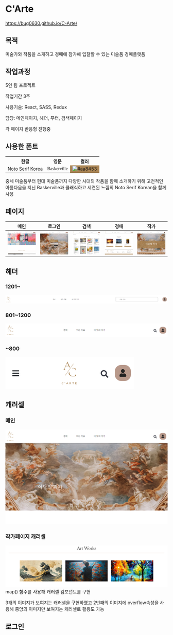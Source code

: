 # C'Arte

https://bug0630.github.io/C-Arte/
## 목적

미술가와 작품을 소개하고 경매에 참가해 입찰할 수 있는 미술품 경매플랫폼

## 작업과정

5인 팀 프로젝트

작업기간 3주

사용기술: React, SASS, Redux

담당: 메인페이지, 헤더, 푸터, 검색페이지

각 페이지 반응형 진행중


## 사용한 폰트

<table>
  <tr>
    <th>한글</th>
    <th>영문</th>
    <th>컬러</th>
  </tr>
  <tr>
    <td>Noto Serif Korea</td>
    <td style="font-family: 'Baskerville', serif;">Baskerville</td>
    <td style="background-color: #aa8453;">
      <img src="https://via.placeholder.com/150/aa8453/FFFFFF?text=%23aa8453" width="100" height="100" alt="#aa8453">
    </td>
  </tr>
</table>

중세 미술품부터 현대 미술품까지 다양한 시대의 작품을 함께 소개하기 위해 고전적인 아름다움을 지닌 Baskerville과 클래식하고 세련된 느낌의 Noto Serif Korean을 함께 사용



## 페이지


| 메인 | 로그인 | 검색 | 경매 | 작가 | 
|---|---|---| ---|---|
| <img src="git img/1201/screencapture-bug0630-github-io-C-Arte-2024-06-25-17_28_35.png" width="400"> | <img src="git img/1201/screencapture-bug0630-github-io-C-Arte-2024-06-25-17_21_10 (1).png" width="400"> | <img src="git img/1201/screencapture-bug0630-github-io-C-Arte-2024-06-25-17_31_54.png" width="400"> | <img src="git img/1201/screencapture-bug0630-github-io-C-Arte-2024-06-25-17_33_36.png" width="400"> |<img src="git img/1201/screencapture-bug0630-github-io-C-Arte-2024-06-25-17_36_51.png" width="400">|

## 헤더


### 1201~
 <img src="git img/헤더/screencapture-bug0630-github-io-C-Arte-2024-07-05-12_42_52 (1).png">
 
### 801~1200
 <img src="git img/헤더/screencapture-bug0630-github-io-C-Arte-2024-07-05-12_45_15 (1).png"> 
 
### ~800
 
 <img src="git img/헤더/screencapture-bug0630-github-io-C-Arte-2024-07-05-12_47_12 (1).png" height="100"> 

## 캐러셀

### 메인
<img src="git img/캐러셀/screencapture-bug0630-github-io-C-Arte-2024-06-25-16_44_08.png">

### 작가페이지 캐러셀
<img src="git img/캐러셀/screencapture-bug0630-github-io-C-Arte-2024-07-09-17_14_43 (2).png">
map() 함수를 사용해 캐러셀 컴포넌트를 구현

3개의 이미지가 보여지는 캐러셀을 구현하였고 2번째의 이미지에 overflow속성을 사용해 중앙의 이미지만 보여지는 캐러셀로 활용도 가능

## 로그인

